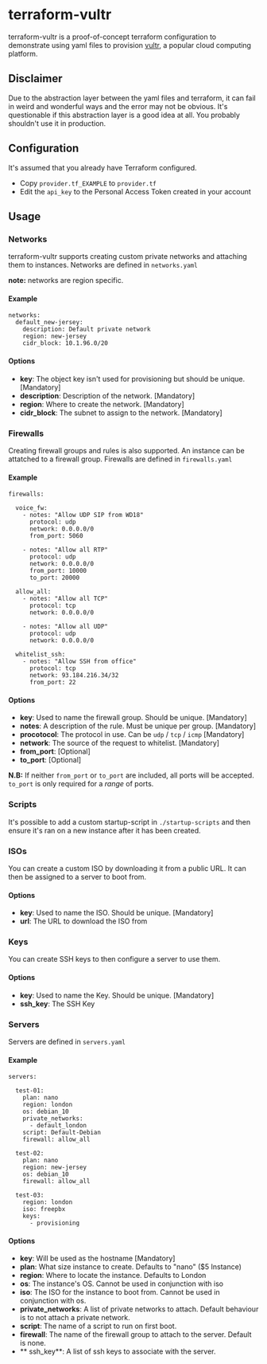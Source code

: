 # terraform-vultr

terraform-vultr is a proof-of-concept terraform configuration to demonstrate using yaml files to provision [vultr](https://www.vultr.com/), a popular cloud computing platform.

## Disclaimer

Due to the abstraction layer between the yaml files and terraform, it can fail in weird and wonderful ways and the error may not be obvious. It's questionable if this abstraction layer is a good idea at all. You probably shouldn't use it in production.


## Configuration

It's assumed that you already have Terraform configured.

- Copy `provider.tf_EXAMPLE` to `provider.tf`
- Edit the `api_key` to the Personal Access Token created in your account

## Usage


### Networks

terraform-vultr supports creating custom private networks and attaching them to instances. Networks are defined in `networks.yaml`

**note:** networks are region specific.


#### Example
```
networks:
  default_new-jersey:
    description: Default private network
    region: new-jersey
    cidr_block: 10.1.96.0/20
 ```

 #### Options
 - **key**: The object key isn't used for provisioning but should be unique. [Mandatory]
 - **description**: Description of the network. [Mandatory]
 - **region**: Where to create the network. [Mandatory]
 - **cidr_block**: The subnet to assign to the network. [Mandatory]

### Firewalls

Creating firewall groups and rules is also supported. An instance can be attatched to a firewall group. Firewalls are defined in `firewalls.yaml`

#### Example
```
firewalls:

  voice_fw:
    - notes: "Allow UDP SIP from WD18"
      protocol: udp
      network: 0.0.0.0/0
      from_port: 5060

    - notes: "Allow all RTP"
      protocol: udp
      network: 0.0.0.0/0
      from_port: 10000
      to_port: 20000

  allow_all:
    - notes: "Allow all TCP"
      protocol: tcp
      network: 0.0.0.0/0

    - notes: "Allow all UDP"
      protocol: udp
      network: 0.0.0.0/0

  whitelist_ssh:
    - notes: "Allow SSH from office"
      protocol: tcp
      network: 93.184.216.34/32
      from_port: 22
```

#### Options

- **key**: Used to name the firewall group. Should be unique. [Mandatory]
- **notes**: A description of the rule. Must be unique per group. [Mandatory]
- **procotocol**: The protocol in use. Can be `udp` / `tcp` / `icmp` [Mandatory]
- **network**: The source of the request to whitelist. [Mandatory]
- **from_port**: [Optional]
- **to_port**: [Optional]

**N.B:** If neither `from_port` or `to_port` are included, all ports will be accepted. `to_port` is only required for a *range* of ports.

### Scripts

It's possible to add a custom startup-script in `./startup-scripts` and then ensure it's ran on a new instance after it has been created.

### ISOs

You can create a custom ISO by downloading it from a public URL. It can then be assigned to a server to boot from.

#### Options

- **key**: Used to name the ISO. Should be unique. [Mandatory]
- **url**: The URL to download the ISO from

### Keys

You can create SSH keys to then configure a server to use them.

#### Options

- **key**: Used to name the Key. Should be unique. [Mandatory]
- **ssh_key**: The SSH Key

### Servers

Servers are defined in `servers.yaml`

#### Example

```
servers:

  test-01:
    plan: nano
    region: london
    os: debian_10
    private_networks:
      - default_london
    script: Default-Debian
    firewall: allow_all

  test-02:
    plan: nano
    region: new-jersey
    os: debian_10
    firewall: allow_all

  test-03:
    region: london
    iso: freepbx
    keys:
      - provisioning
```

#### Options

- **key**: Will be used as the hostname [Mandatory]
- **plan**: What size instance to create. Defaults to "nano" ($5 Instance)
- **region**: Where to locate the instance. Defaults to London
- **os**: The instance's OS. Cannot be used in conjunction with iso
- **iso**: The ISO for the instance to boot from. Cannot be used in conjunction with os.
- **private_networks**: A list of private networks to attach. Default behaviour is to not attach a private network.
- **script**: The name of a script to run on first boot.
- **firewall**: The name of the firewall group to attach to the server. Default is none.
- ** ssh_key**: A list of ssh keys to associate with the server.
